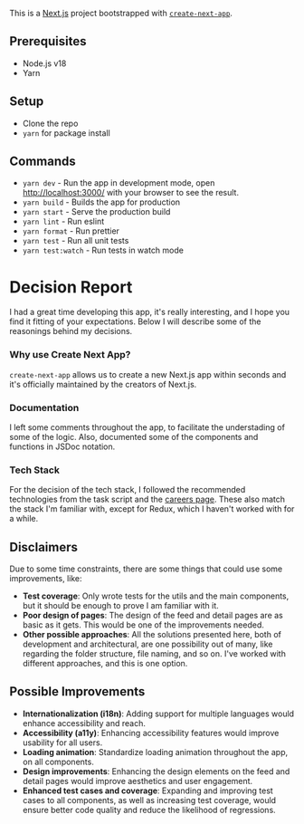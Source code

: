 This is a [Next.js](https://nextjs.org/) project bootstrapped with [`create-next-app`](https://github.com/vercel/next.js/tree/canary/packages/create-next-app).

## Prerequisites

- Node.js v18
- Yarn

## Setup

- Clone the repo
- `yarn` for package install

## Commands

- `yarn dev` - Run the app in development mode, open [http://localhost:3000/](http://localhost:3000/) with your browser to see the result.
- `yarn build` - Builds the app for production
- `yarn start` - Serve the production build
- `yarn lint` - Run eslint
- `yarn format` - Run prettier
- `yarn test` - Run all unit tests
- `yarn test:watch` - Run tests in watch mode

#
#
#

# Decision Report
I had a great time developing this app, it's really interesting, and I hope you find it fitting of your expectations. Below I will describe some of the reasonings behind my decisions.

### Why use Create Next App?
`create-next-app` allows us to create a new Next.js app within seconds and it's officially maintained by the creators of Next.js.

### Documentation
I left some comments throughout the app, to facilitate the understading of some of the logic. Also, documented some of the components and functions in JSDoc notation.

### Tech Stack
For the decision of the tech stack, I followed the recommended technologies from the task script and the [careers page](https://eslfaceitgroup.com/blog/jobs/talent-pool-role-senior-software-engineer-frontend-remote/). These also match the stack I'm familiar with, except for Redux, which I haven't worked with for a while.

## Disclaimers
Due to some time constraints, there are some things that could use some improvements, like:
- **Test coverage**: Only wrote tests for the utils and the main components, but it should be enough to prove I am familiar with it.
- **Poor design of pages**: The design of the feed and detail pages are as basic as it gets. This would be one of the improvements needed.
- **Other possible approaches**: All the solutions presented here, both of development and architectural, are one possibility out of many, like regarding the folder structure, file naming, and so on. I've worked with different approaches, and this is one option.

## Possible Improvements

- **Internationalization (i18n)**: Adding support for multiple languages would enhance accessibility and reach.
- **Accessibility (a11y)**: Enhancing accessibility features would improve usability for all users.
- **Loading animation**: Standardize loading animation throughout the app, on all components.
- **Design improvements**: Enhancing the design elements on the feed and detail pages would improve aesthetics and user engagement.
- **Enhanced test cases and coverage**: Expanding and improving test cases to all components, as well as increasing test coverage, would ensure better code quality and reduce the likelihood of regressions.
